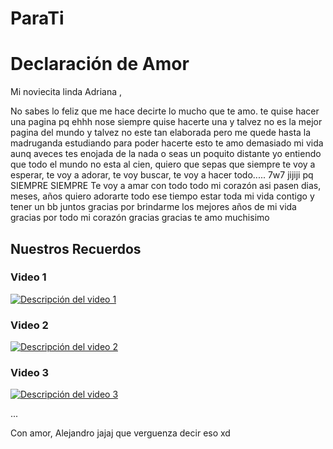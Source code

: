 # ParaTi
# Declaración de Amor

Mi noviecita linda Adriana ,

No sabes lo feliz que me hace decirte lo mucho que te amo. te quise hacer una pagina pq ehhh nose siempre quise hacerte una y talvez no es la mejor pagina del mundo y talvez no este tan elaborada pero me quede hasta la madruganda estudiando para poder hacerte esto te amo demasiado mi vida aunq aveces tes enojada de la nada o seas un poquito distante yo entiendo que todo el mundo no esta al cien, quiero que sepas que siempre te voy a esperar, te voy a adorar, te voy buscar, te voy a hacer todo..... 7w7 jijiji pq SIEMPRE SIEMPRE Te voy a amar con todo todo mi corazón asi pasen dias, meses, años quiero adorarte todo ese tiempo estar toda mi vida contigo y tener un bb juntos gracias por brindarme los mejores años de mi vida gracias por todo mi corazón gracias gracias te amo muchisimo 

## Nuestros Recuerdos

### Video 1
[![Descripción del video 1]([URL_PORTADA_VIDEO_1](https://i.pinimg.com/736x/ff/09/0b/ff090b94b1348acbd60d08b7b84901c3.jpg))](URL_VIDEO_1)

### Video 2
[![Descripción del video 2]([URL_PORTADA_VIDEO_2](https://i.pinimg.com/564x/71/6b/89/716b89dc0d10a38deae147d9041c5144.jpg))](URL_VIDEO_2)

### Video 3
[![Descripción del video 3]([URL_PORTADA_VIDEO_3](https://ibb.co/3hD0Tv5))](URL_VIDEO_3)

...

Con amor,
Alejandro jajaj que verguenza decir eso xd
